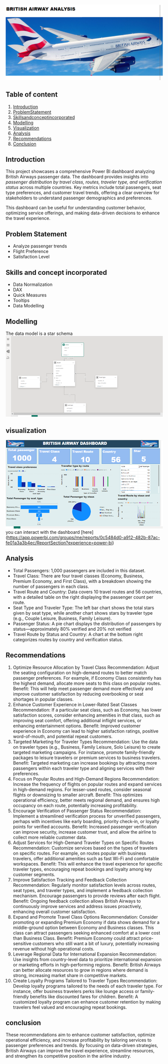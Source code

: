 
![Introduction image](https://github.com/Boluyimika/British-Airway-Analysis/blob/main/introduction.png)
---
## Table of content
1. [Introduction](#Introduction)
2. [ProblemStatement](#ProblemStatement)
3. [Skillsandconceptincorporated](#Skillsandconceptincorporated)
4. [Modelling](#Modelling)
5. [Visualization](#Visualization)
6. [Analysis](#Analysis)
7. [Recommendations](#Recommendations)
8. [Conclusion](#Conclusion)


## Introduction
This project showcases a comprehensive Power BI dashboard analyzing British Airways passenger data. The dashboard provides insights into *passenger distribution by travel class, routes, traveler type, and verification status* across multiple countries. Key metrics include total passengers, seat type preferences, and customer travel trends, offering a clear overview for stakeholders to understand passenger demographics and preferences.

This dashboard can be useful for understanding customer behavior, optimizing service offerings, and making data-driven decisions to enhance the travel experience.

## Problem Statement
- Analyze passenger trends
- Flight Preference
- Satisfaction Level

## Skills and concept incorporated
- Data Normalization 
- DAX
- Quick Measures
- Tooltips
- Data Modelling

## Modelling 
The data model is a star schema
![]( https://github.com/Boluyimika/British-Airway-Analysis/blob/main/Datamodel.png)

## visualization
![](https://github.com/Boluyimika/British-Airway-Analysis/blob/main/British%20airway%20dashboard%20image.png)
you can interact with the dashboard [here] (https://app.powerbi.com/groups/me/reports/0c5484d0-a912-482b-87ac-fe01a3a3b4ec/ReportSection?experience=power-bi)
## Analysis
- Total Passengers: 1,000 passengers are included in this dataset.
- Travel Class: There are four travel classes (Economy, Business, Premium Economy, and First Class), with a breakdown showing the number of passengers in each class.
- Travel Route and Country: Data covers 10 travel routes and 56 countries, with a detailed table on the right displaying the passenger count per route.
- Seat Type and Traveler Type: The left bar chart shows the total stars given by seat type, while another chart shows stars by traveler type (e.g., Couple Leisure, Business, Family Leisure).
- Passenger Status: A pie chart displays the distribution of passengers by status—approximately 80% verified and 20% not verified
- Travel Route by Status and Country: A chart at the bottom right categorizes routes by country and verification status.


## Recommendations
1. Optimize Resource Allocation by Travel Class
Recommendation: Adjust the seating configuration on high-demand routes to better match passenger preferences. For example, if Economy Class consistently has the highest demand, allocate more seats to this class on popular routes.
Benefit: This will help meet passenger demand more effectively and improve customer satisfaction by reducing overbooking or seat shortages in popular classes.
2. Enhance Customer Experience in Lower-Rated Seat Classes
Recommendation: If a particular seat class, such as Economy, has lower satisfaction scores, consider enhancing amenities in that class, such as improving seat comfort, offering additional inflight services, or enhancing entertainment options.
Benefit: Improved customer experience in Economy can lead to higher satisfaction ratings, positive word-of-mouth, and potential repeat customers.
3. Targeted Marketing for Traveler Types
Recommendation: Use the data on traveler types (e.g., Business, Family Leisure, Solo Leisure) to create targeted marketing campaigns. For instance, promote family-friendly packages to leisure travelers or premium services to business travelers.
Benefit: Targeted marketing can increase bookings by attracting more passengers within each traveler type and aligning services with their preferences.
4. Focus on Popular Routes and High-Demand Regions
Recommendation: Increase the frequency of flights on popular routes and expand services in high-demand regions. For lesser-used routes, consider seasonal flights or downsizing to smaller aircraft.
Benefit: This optimizes operational efficiency, better meets regional demand, and ensures high occupancy on each route, potentially increasing profitability.
5. Encourage Verification of Passenger Status
Recommendation: Implement a streamlined verification process for unverified passengers, perhaps with incentives like early boarding, priority check-in, or loyalty points for verified accounts.
Benefit: Increased passenger verification can improve security, increase customer trust, and allow the airline to collect more reliable customer data.
6. Adjust Services for High-Demand Traveler Types on Specific Routes
Recommendation: Customize services based on the types of travelers on specific routes. For example, on routes popular with business travelers, offer additional amenities such as fast Wi-Fi and comfortable workspaces.
Benefit: This will enhance the travel experience for specific traveler types, encouraging repeat bookings and loyalty among key customer segments.
7. Improve Satisfaction Tracking and Feedback Collection
Recommendation: Regularly monitor satisfaction levels across routes, seat types, and traveler types, and implement a feedback collection mechanism. Encourage passengers to provide reviews after each flight.
Benefit: Ongoing feedback collection allows British Airways to continuously improve services and address issues proactively, enhancing overall customer satisfaction.
8. Expand and Promote Travel Class Options
Recommendation: Consider promoting or expanding Premium Economy if data shows demand for a middle-ground option between Economy and Business classes. This class can attract passengers seeking enhanced comfort at a lower cost than Business Class.
Benefit: Premium Economy could attract price-sensitive customers who still want a bit of luxury, potentially increasing revenue without high operational costs.
9. Leverage Regional Data for International Expansion
Recommendation: Use insights from country-level data to prioritize international expansion or marketing efforts in high-performing regions.
Benefit: British Airways can better allocate resources to grow in regions where demand is strong, increasing market share in competitive markets.
10. Create Loyalty Programs Tailored to Traveler Types
Recommendation: Develop loyalty programs tailored to the needs of each traveler type. For instance, offer business travelers perks like lounge access or family-friendly benefits like discounted fares for children.
Benefit: A customized loyalty program can enhance customer retention by making travelers feel valued and encouraging repeat bookings.

## conclusion
These recommendations aim to enhance customer satisfaction, optimize operational efficiency, and increase profitability by tailoring services to passenger preferences and trends. By focusing on data-driven strategies, British Airways can improve the travel experience, streamline resources, and strengthen its competitive position in the airline industry.
